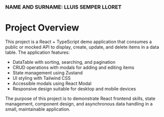 ### NAME AND SURNAME: LLUIS SEMPER LLORET

# Project Overview

This project is a React + TypeScript demo application that consumes a public or mocked API to display, create, update, and delete items in a data table. The application features:
- DataTable with sorting, searching, and pagination
- CRUD operations with modals for adding and editing items
- State management using Zustand
- UI styling with Tailwind CSS
- Accessible modals using React Modal
- Responsive design suitable for desktop and mobile devices

The purpose of this project is to demonstrate React frontend skills, state management, component design, and asynchronous data handling in a small, maintainable application.

<!-- TODO: project’s deployment, configuration and execution steps. -->
